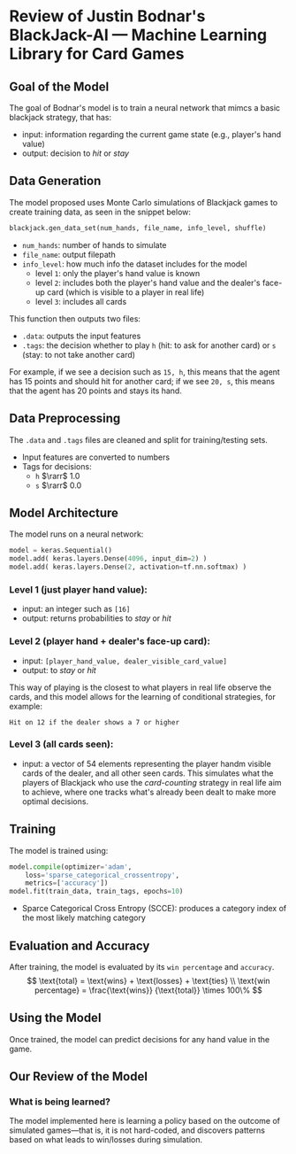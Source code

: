 # Review of Justin Bodnar's **BlackJack-AI — Machine Learning Library for Card Games**
## Goal of the Model
The goal of Bodnar's model is to train a neural network that mimcs a basic blackjack strategy, that has:
- input: information regarding the current game state (e.g., player's hand value)
- output: decision to *hit* or *stay*

## Data Generation
The model proposed uses Monte Carlo simulations of Blackjack games to create training data, as seen in the snippet below:
```python
blackjack.gen_data_set(num_hands, file_name, info_level, shuffle)
```
- `num_hands`: number of hands to simulate
- `file_name`: output filepath
- `info_level`: how much info the dataset includes for the model
    * level `1`: only the player's hand value is known
    * level `2`: includes both the player's hand value and the dealer's face-up card (which is visible to a player in real life)
    * level `3`: includes all cards

This function then outputs two files:
- `.data`: outputs the input features
- `.tags`: the decision whether to play `h` (hit: to ask for another card) or `s` (stay: to not take another card)

For example, if we see a decision such as `15, h`, this means that the agent has 15 points and should hit for another card; if we see `20, s`, this means that the agent has 20 points and stays its hand.

## Data Preprocessing
The `.data` and `.tags` files are cleaned and split for training/testing sets.
- Input features are converted to numbers
- Tags for decisions:
    * `h` $\rarr$ 1.0
    * `s` $\rarr$ 0.0

## Model Architecture
The model runs on a neural network:
```python
model = keras.Sequential()
model.add( keras.layers.Dense(4096, input_dim=2) )
model.add( keras.layers.Dense(2, activation=tf.nn.softmax) )
```
### Level 1 (just player hand value):
- input: an integer such as `[16]`
- output: returns probabilities to *stay* or *hit*
### Level 2 (player hand + dealer's face-up card):
- input: `[player_hand_value, dealer_visible_card_value]`
- output: to *stay* or *hit*

This way of playing is the closest to what players in real life observe the cards, and this model allows for the learning of conditional strategies, for example:
```text
Hit on 12 if the dealer shows a 7 or higher
```
### Level 3 (all cards seen):
- input: a vector of 54 elements representing the player handm visible cards of the dealer, and all other seen cards. This simulates what the players of Blackjack who use the *card-counting* strategy in real life aim to achieve, where one tracks what's already been dealt to make more optimal decisions.

## Training
The model is trained using:
```python
model.compile(optimizer='adam',
	loss='sparse_categorical_crossentropy',
	metrics=['accuracy'])
model.fit(train_data, train_tags, epochs=10)
```
- Sparce Categorical Cross Entropy (SCCE): produces a category index of the most likely matching category

## Evaluation and Accuracy
After training, the model is evaluated by its `win percentage` and `accuracy`.
$$
\text{total} = \text{wins} + \text{losses} + \text{ties} \\ \text{win percentage} = \frac{\text{wins}} {\text{total}} \times 100\%
$$

## Using the Model
Once trained, the model can predict decisions for any hand value in the game.

## Our Review of the Model
### What is being learned?
The model implemented here is learning a policy based on the outcome of simulated games—that is, it is not hard-coded, and discovers patterns based on what leads to win/losses during simulation.